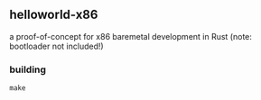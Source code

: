 ## helloworld-x86
a proof-of-concept for x86 baremetal development in Rust (note: bootloader not included!)

### building
`make`
